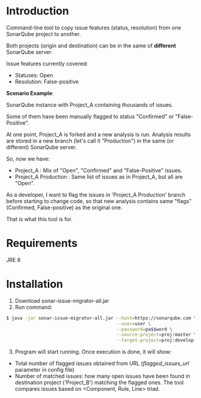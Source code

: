 # Introduction

Command-line tool to copy issue features (status, resolution) from one SonarQube project to another. 

Both projects (origin and destination) can be in the same of **different** SonarQube server.

Issue features currently covered:

- Statuses: Open
- Resolution: False-positive

**Scenario Example**:

SonarQube instance with Project_A containing thousands of issues. 

Some of them have been manually flagged to status "Confirmed" or "False-Positive".

At one point, Project_A is forked and a new analysis is run. Analysis results are stored in a new branch (let's call it "Production") in the same (or different) SonarQube server.
 
So, now we have:

- Project_A : Mix of "Open", "Confirmed" and "False-Positive" issues.
- Project_A Production : Same list of issues as in Project_A, but all are "Open".
  
As a developer, I want to flag the issues in 'Project_A Production' branch before starting to change code, so that new analysis contains same "flags" (Confirmed, False-positive) as the original one.

That is what this tool is for.

# Requirements

JRE 8

# Installation

1. Download sonar-issue-migrator-all.jar
2. Run command:
```sh
$ java -jar sonar-issue-migrator-all.jar --host=https://sonarqube.com \
                                         --user=user \
                                         --password=pa$$word \
                                         --source-project=proj:master \
                                         --target-project=proj:develop
```
3. Program will start running. Once execution is done, it will show:

- Total number of flagged issues obtained from URL (*flagged_issues_url* parameter in config file)
- Number of matched issues: how many open issues have been found in destination project ('Project_B') matching the flagged ones. The tool compares issues based on <Component, Rule, Line> triad. 



